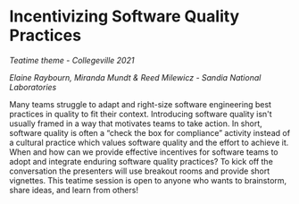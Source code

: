 # Incentivizing Software Quality Practices

*Teatime theme - Collegeville 2021*

*Elaine Raybourn, Miranda Mundt & Reed Milewicz - Sandia National Laboratories*

Many teams struggle to adapt and right-size software engineering best practices in quality to fit their context. Introducing software quality isn't usually framed in a way that motivates teams to take action. In short, software quality is often a “check the box for compliance” activity instead of a cultural practice which values software quality and the effort to achieve it. When and how can we provide effective incentives for software teams to adopt and integrate enduring software quality practices?  To kick off the conversation the presenters will use breakout rooms and provide short vignettes. This teatime session is open to anyone who wants to brainstorm, share ideas, and learn from others!
